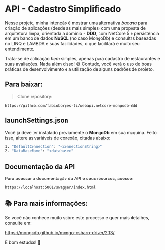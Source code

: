 # API - Cadastro Simplificado

Nesse projeto, minha intenção é mostrar uma alternativa _bacana_ para criação de aplicações (desde as mais simples) com uma proposta de arquitetura limpa, orientada a domínio - **DDD**, com NetCore 5 e persistência em um banco de dados **NoSQL** (no caso MongoDb) e consultas baseadas no LINQ e LAMBDA e suas facilidades, o que facilitará e muito seu entendimento. 

Trata-se de aplicação _bem_ simples, apenas para cadastro de restaurantes e suas avaliações. Nada além  disso! 😅 Contudo, você verá o uso de boas práticas de desenvolvimento e a utilização de alguns padrões de projeto. 

## Para baixar:

> Clone repository:

`https://github.com/fabioborges-ti/webapi.netcore-mongodb-ddd`

## launchSettings.json

Você já deve ter instalado previamente o **MongoDb** em sua máquina. Feito isso, altere as variáveis de conexão, citadas abaixo:

```bash
1. "DefaultConnection": "<connectionString>"
2. "DataBaseName": "<database>"
```

## Documentação da API

Para acessar a documentação da API e seus recursos, acesse: 

```bash
https://localhost:5001/swagger/index.html
```


## 📚 Para mais informações:

Se você não conhece muito sobre este processo e quer mais detalhes, consulte em:

https://mongodb.github.io/mongo-csharp-driver/2.13/

E bom estudos! 🚀
